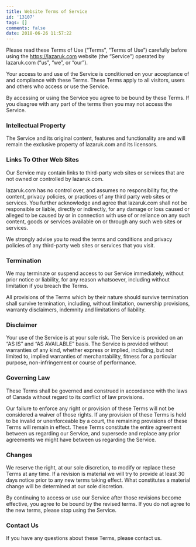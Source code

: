 ```yaml
---
title: Website Terms of Service
id: '13107'
tags: []
comments: false
date: 2018-06-26 11:57:22
---
```


Please read these Terms of Use (“Terms”, “Terms of Use”) carefully before using the https://lazaruk.com website (the “Service”) operated by lazaruk.com (“us”, “we”, or “our”).

Your access to and use of the Service is conditioned on your acceptance of and compliance with these Terms. These Terms apply to all visitors, users and others who access or use the Service.

By accessing or using the Service you agree to be bound by these Terms. If you disagree with any part of the terms then you may not access the Service.

### Intellectual Property

The Service and its original content, features and functionality are and will remain the exclusive property of lazaruk.com and its licensors.

### Links To Other Web Sites

Our Service may contain links to third-party web sites or services that are not owned or controlled by lazaruk.com.

lazaruk.com has no control over, and assumes no responsibility for, the content, privacy policies, or practices of any third party web sites or services. You further acknowledge and agree that lazaruk.com shall not be responsible or liable, directly or indirectly, for any damage or loss caused or alleged to be caused by or in connection with use of or reliance on any such content, goods or services available on or through any such web sites or services.

We strongly advise you to read the terms and conditions and privacy policies of any third-party web sites or services that you visit.

### Termination

We may terminate or suspend access to our Service immediately, without prior notice or liability, for any reason whatsoever, including without limitation if you breach the Terms.

All provisions of the Terms which by their nature should survive termination shall survive termination, including, without limitation, ownership provisions, warranty disclaimers, indemnity and limitations of liability.

### Disclaimer

Your use of the Service is at your sole risk. The Service is provided on an “AS IS” and “AS AVAILABLE” basis. The Service is provided without warranties of any kind, whether express or implied, including, but not limited to, implied warranties of merchantability, fitness for a particular purpose, non-infringement or course of performance.

### Governing Law

These Terms shall be governed and construed in accordance with the laws of Canada without regard to its conflict of law provisions.

Our failure to enforce any right or provision of these Terms will not be considered a waiver of those rights. If any provision of these Terms is held to be invalid or unenforceable by a court, the remaining provisions of these Terms will remain in effect. These Terms constitute the entire agreement between us regarding our Service, and supersede and replace any prior agreements we might have between us regarding the Service.

### Changes

We reserve the right, at our sole discretion, to modify or replace these Terms at any time. If a revision is material we will try to provide at least 30 days notice prior to any new terms taking effect. What constitutes a material change will be determined at our sole discretion.

By continuing to access or use our Service after those revisions become effective, you agree to be bound by the revised terms. If you do not agree to the new terms, please stop using the Service.

### Contact Us

If you have any questions about these Terms, please contact us.